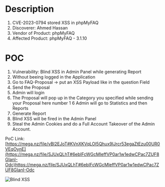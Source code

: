 # Description

1. CVE-2023-0794 stored XSS in phpMyFAQ
1. Discoverer: Ahmed Hassan
1. Vendor of Product: phpMyFAQ
1. Affected Product: phpMyFAQ - 3.1.10

# POC
1. Vulnerability: Blind XSS in Admin Panel while generating Report
1. Without beeing logged in the Application
1. Go to FAQ-Proposal -> put an XSS Payload like <script>alert('1')</script> in the question Field
1. Send the Proposal
1. Admin will login
1. The Proposal will pop up in the Category you specified while sending your Proposal here number 1 6 Admin will go to Statistics and then Reports
1. Generate Report
1. Blind XSS will be fired in the Admin Panel
1. Steal the Admin Cookies and do a Full Account Takeover of the Admin Account.


PoC Link: [https://mega.nz/file/vBl2EJoT#KVnXKVqLOl5Qhux9lJrcr53egaZtEzu00UR0VEqOynE](https://mega.nz/file/SJUxQLhT#6ebIFcWGcMIeffVP0ar1w1edwCPac7ZUF8GIanI-Odc)https://mega.nz/file/SJUxQLhT#6ebIFcWGcMIeffVP0ar1w1edwCPac7ZUF8GIanI-Odc

![Blind XSS](https://github.com/ahmedvienna/Vulnerabilities/assets/80028768/a3f862f2-d049-4d4f-91e2-93cadc490637)
